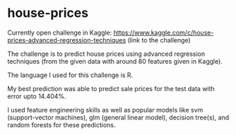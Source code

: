 # house-prices
Currently open challenge in Kaggle: https://www.kaggle.com/c/house-prices-advanced-regression-techniques (link to the challenge)

The challenge is to predict house prices using advanced regression techniques (from the given data with around 80 features given in Kaggle).

The language I used for this challenge is R.

My best prediction was able to predict sale prices for the test data with error upto 14.404%.

I used feature engineering skills as well as popular models like svm (support-vector machines), glm (general linear model), decision tree(s), and random forests for these predictions.
